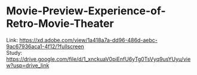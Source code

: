 # Movie-Preview-Experience-of-Retro-Movie-Theater

Link: https://xd.adobe.com/view/1a418a7a-dd96-486d-aebc-9ac67936aca1-4f12/?fullscreen</br>
Study: https://drive.google.com/file/d/1_xnckuaV0piEnfU6yTg0TsVyq9usYUyu/view?usp=drive_link</br>
